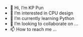 - 👋 Hi, I’m KP Pun
- 👀 I’m interested in CPU design
- 🌱 I’m currently learning Python
- 💞️ I’m looking to collaborate on ...
- 📫 How to reach me ...

<!---
kppun/kppun is a ✨ special ✨ repository because its `README.md` (this file) appears on your GitHub profile.
You can click the Preview link to take a look at your changes.
--->

